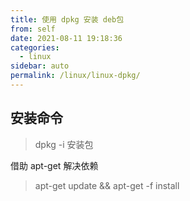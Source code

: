 ```yaml
---
title: 使用 dpkg 安装 deb包
from: self
date: 2021-08-11 19:18:36
categories: 
  - linux
sidebar: auto
permalink: /linux/linux-dpkg/
---
```


## 安装命令 

> dpkg -i 安装包

借助 apt-get 解决依赖

> apt-get update && apt-get -f install 
